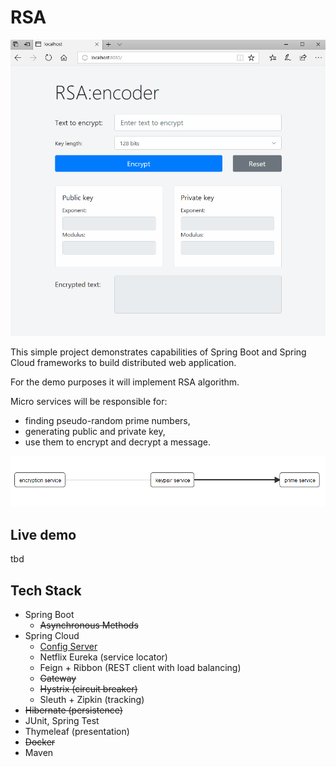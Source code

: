 # RSA

![demo](doc/img/demo.gif)

This simple project demonstrates capabilities of Spring Boot and Spring Cloud frameworks to build distributed web application.

For the demo purposes it will implement RSA algorithm.

Micro services will be responsible for:
* finding pseudo-random prime numbers,
* generating public and private key,
* use them to encrypt and decrypt a message.

![Flow](doc/img/zipkin_flow.png)

## Live demo
tbd

## Tech Stack

- Spring Boot
  - ~~Asynchronous Methods~~
- Spring Cloud
  - [Config Server](https://github.com/tomekceszke/rsa-config)
  - Netflix Eureka (service locator)
  - Feign + Ribbon (REST client with load balancing)
  - ~~Gateway~~
  - ~~Hystrix (circuit breaker)~~
  - Sleuth + Zipkin (tracking)
- ~~Hibernate (persistence)~~
- JUnit, Spring Test
- Thymeleaf (presentation)
- ~~Docker~~
- Maven
  

